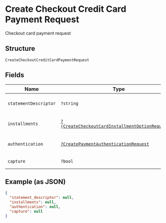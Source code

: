 
# Create Checkout Credit Card Payment Request

Checkout card payment request

## Structure

`CreateCheckoutCreditCardPaymentRequest`

## Fields

| Name | Type | Tags | Description | Getter | Setter |
|  --- | --- | --- | --- | --- | --- |
| `statementDescriptor` | `?string` | Optional | Card invoice text descriptor | getStatementDescriptor(): ?string | setStatementDescriptor(?string statementDescriptor): void |
| `installments` | [`?(CreateCheckoutCardInstallmentOptionRequest[])`](../../doc/models/create-checkout-card-installment-option-request.md) | Optional | Payment installment options | getInstallments(): ?array | setInstallments(?array installments): void |
| `authentication` | [`?CreatePaymentAuthenticationRequest`](../../doc/models/create-payment-authentication-request.md) | Optional | Creates payment authentication | getAuthentication(): ?CreatePaymentAuthenticationRequest | setAuthentication(?CreatePaymentAuthenticationRequest authentication): void |
| `capture` | `?bool` | Optional | Authorize and capture? | getCapture(): ?bool | setCapture(?bool capture): void |

## Example (as JSON)

```json
{
  "statement_descriptor": null,
  "installments": null,
  "authentication": null,
  "capture": null
}
```

